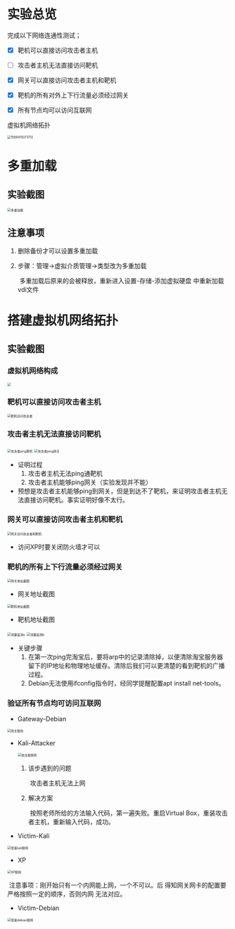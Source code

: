 # 实验总览

完成以下网络连通性测试；

- [x] 靶机可以直接访问攻击者主机
- [ ] 攻击者主机无法直接访问靶机
- [x] 网关可以直接访问攻击者主机和靶机
- [x] 靶机的所有对外上下行流量必须经过网关
- [x] 所有节点均可以访问互联网



虚拟机网络拓扑

<img src="pic\1.jpg" alt="1569415073712" style="zoom:50%;" />

# 多重加载

## 实验截图

<img src="pic\chp01_multi.JPG" alt="多重加载" style="zoom:50%;" />

## 注意事项

1. 删除备份才可以设置多重加载

2. 步骤：管理->虚拟介质管理->类型改为多重加载

   ​		多重加载后原来的会被释放，重新进入设置-存储-添加虚拟硬盘 中重新加载vdi文件

# 搭建虚拟机网络拓扑

## 实验截图

### 虚拟机网络构成

<img src="pic\chp01_topol.JPG" style="zoom:50%;" />

### 靶机可以直接访问攻击者主机

<img src="pic\1569244626019.png" alt="靶机访问攻击者" style="zoom:50%;" />

### 攻击者主机无法直接访问靶机

<img src="pic\1569245835025.png" alt="攻击者ping靶机" style="zoom:50%;" />

<img src="pic\1569335007897.png" alt='攻击者ping网关' style="zoom:50%;" />

* 证明过程
  1. 攻击者主机无法ping通靶机
  2. 攻击者主机能够ping网关（实验发现并不能）
* 预想是攻击者主机能够ping到网关，但是到达不了靶机，来证明攻击者主机无法直接访问靶机。事实证明好像不太行。

### 网关可以直接访问攻击者主机和靶机

<img src="pic\1569245589537.png" alt="网关访问攻击者和靶机" style="zoom:50%;" />

* 访问XP时要关闭防火墙才可以

### 靶机的所有上下行流量必须经过网关

<img src="pic\1569247047346.png" alt="网关地址截图" style="zoom:50%;" />

* 网关地址截图

<img src="pic\1569249058222.png" alt="靶机地址截图" style="zoom:50%;" />

* 靶机地址截图

<img src="pic\1569249854997.png" alt="流量监测a" style="zoom:50%;" />

<img src="pic\1569249761873.png" alt="流量监测b" style="zoom:50%;" />

* 关键步骤
  1. 在第一次ping完淘宝后，要将arp中的记录清除掉，以便清除淘宝服务器留下的IP地址和物理地址缓存。清除后我们可以更清楚的看到靶机的广播过程。
  2. Debian无法使用ifconfig指令时，经同学提醒配置apt install net-tools。

### 验证所有节点均可访问互联网

* Gateway-Debian

<img src="pic\chp01_GateNet.JPG" alt="网关联网" style="zoom:50%;" />

* Kali-Attacker

  <img src="pic\1569162446116.png" alt="攻击者联网" style="zoom:50%;" />

  1. 该步遇到的问题

     ​	攻击者主机无法上网

  2. 解决方案

     ​	按照老师所给的方法输入代码，第一遍失败。重启Virtual Box，重装攻击者主机，重新输入代码，成功。

* Victim-Kali

<img src="pic\1569333377134.png" alt="受害kali联网" style="zoom:50%;" />

* XP

<img src="pic\1569242772274.png" alt="XP联网" style="zoom:50%;" />

​		注意事项：刚开始只有一个内网能上网，一个不可以。后						得知网关网卡的配置要严格按照一定的顺序，否则内网						无法对应。

* Victim-Debian

<img src="pic\1569333326005.png" alt="受害debian联网" style="zoom:50%;" />

